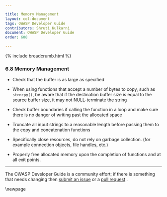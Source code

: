 ```yaml
---

title: Memory Management
layout: col-document
tags: OWASP Developer Guide
contributors: Shruti Kulkarni
document: OWASP Developer Guide
order: 608

---
```


{% include breadcrumb.html %}

### 6.8 Memory Management

* Check that the buffer is as large as specified

* When using functions that accept a number of bytes to copy, such as `strncpy()`,
    be aware that if the destination buffer size is equal to the source buffer size,
    it may not NULL-terminate the string

* Check buffer boundaries if calling the function in a loop and make sure there is no danger
    of writing past the allocated space

* Truncate all input strings to a reasonable length before passing them to the copy and concatenation functions

* Specifically close resources, do not rely on garbage collection. (for example connection objects, file handles, etc.)

* Properly free allocated memory upon the completion of functions and at all exit points.

----

The OWASP Developer Guide is a community effort; if there is something that needs changing
then [submit an issue][issue0608] or a [pull request][pr] .

[issue0608]: https://github.com/OWASP/www-project-developer-guide/issues/new?labels=enhancement&template=request.md&title=Update:%2006-secure-design/08-memory-management
[pr]: https://github.com/OWASP/www-project-developer-guide/pulls

\newpage
